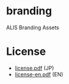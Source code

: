 # branding
ALIS Branding Assets

# License
- [license.pdf](./license.pdf) (JP)
- [license-en.pdf](./license-en.pdf) (EN)
